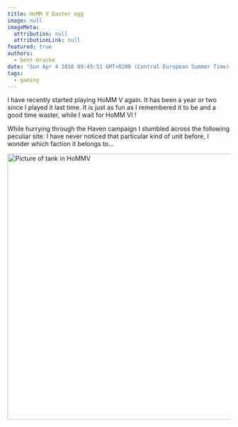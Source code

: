 ```yaml
---
title: HoMM V Easter egg
image: null
imageMeta:
  attribution: null
  attributionLink: null
featured: true
authors:
  - bent-bracke
date: 'Sun Apr 4 2010 09:45:51 GMT+0200 (Central European Summer Time)'
tags:
  - gaming
---
```

I have recently started playing HoMM V again. It has been a year or two since I played it last time. It is just as fun as I remembered it to be and a good time waster, while I wait for HoMM VI !

While hurrying through the Haven campaign I stumbled across the following peculiar site. I have never noticed that particular kind of unit before, I wonder which faction it belongs to&hellip;

<img width="600" src="/images/hommvopt.jpg" alt="Picture of tank in HoMMV" />